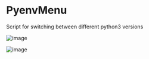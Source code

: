 # PyenvMenu
Script for switching between different python3 versions

![image](https://github.com/PierreGode/PyenvMenu/assets/8579922/40f6b62c-56c9-401f-a960-3bfd17abebfc)



![image](https://github.com/PierreGode/PyenvMenu/assets/8579922/f692acd8-0116-4972-b7bf-968a8bfb923c)

